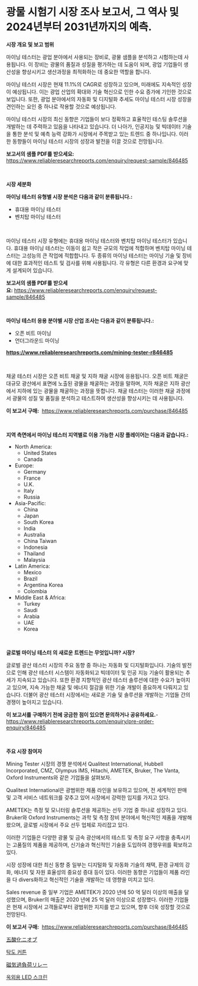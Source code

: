 <p><h1>광물 시험기 시장 조사 보고서, 그 역사 및 2024년부터 2031년까지의 예측.</h1></p><p><strong>시장 개요 및 보고 범위</strong></p>
<p><p>마이닝 테스터는 광업 분야에서 사용되는 장비로, 광물 샘플을 분석하고 시험하는데 사용됩니다. 이 장비는 광물의 품질과 성질을 평가하는 데 도움이 되며, 광업 기업들이 생산성을 향상시키고 생산과정을 최적화하는 데 중요한 역할을 합니다.</p><p>마이닝 테스터 시장은 현재 11.1%의 CAGR로 성장하고 있으며, 미래에도 지속적인 성장이 예상됩니다. 이는 광업 산업의 확대와 기술 혁신으로 인한 수요 증가에 기인한 것으로 보입니다. 또한, 광업 분야에서의 자동화 및 디지털화 추세도 마이닝 테스터 시장 성장을 견인하는 요인 중 하나로 작용할 것으로 예상됩니다.</p><p>마이닝 테스터 시장의 최신 동향은 기업들이 보다 정확하고 효율적인 테스팅 솔루션을 개발하는 데 주력하고 있음을 나타내고 있습니다. 더 나아가, 인공지능 및 빅데이터 기술을 통한 분석 및 예측 능력 강화가 시장에서 주목받고 있는 트렌드 중 하나입니다. 이러한 동향들이 마이닝 테스터 시장의 성장과 발전을 이끌 것으로 전망됩니다.</p></p>
<p><strong>보고서의 샘플 PDF를 받으세요:</strong> <a href="https://www.reliableresearchreports.com/enquiry/request-sample/846485">https://www.reliableresearchreports.com/enquiry/request-sample/846485</a></p>
<p>&nbsp;</p>
<p><strong>시장 세분화</strong></p>
<p><strong>마이닝 테스터 유형별 시장 분석은 다음과 같이 분류됩니다.:</strong></p>
<p><ul><li>휴대용 마이닝 테스터</li><li>벤치탑 마이닝 테스터</li></ul></p>
<p>&nbsp;</p>
<p><p>마이닝 테스터 시장 유형에는 휴대용 마이닝 테스터와 벤치탑 마이닝 테스터가 있습니다. 휴대용 마이닝 테스터는 이동이 쉽고 작은 규모의 작업에 적합하며 벤치탑 마이닝 테스터는 고성능의 큰 작업에 적합합니다. 두 종류의 마이닝 테스터는 마이닝 기술 및 장비에 대한 효과적인 테스트 및 검사를 위해 사용됩니다. 각 유형은 다른 환경과 요구에 맞게 설계되어 있습니다.</p></p>
<p><strong>보고서의 샘플 PDF를 받으세요:</strong>&nbsp;<a href="https://www.reliableresearchreports.com/enquiry/request-sample/846485">https://www.reliableresearchreports.com/enquiry/request-sample/846485</a></p>
<p>&nbsp;</p>
<p><strong> 마이닝 테스터 응용 분야별 시장 산업 조사는 다음과 같이 분류됩니다.:</strong></p>
<p><ul><li>오픈 비트 마이닝</li><li>언더그라운드 마이닝</li></ul></p>
<p><strong><a href="https://www.reliableresearchreports.com/mining-tester-r846485">https://www.reliableresearchreports.com/mining-tester-r846485</a></strong></p>
<p>&nbsp;</p>
<p><p>채굴 테스터 시장은 오픈 비트 채굴 및 지하 채굴 시장에 응용됩니다. 오픈 비트 채굴은 대규모 광산에서 표면에 노출된 광물을 채굴하는 과정을 말하며, 지하 채굴은 지하 광산에서 지하에 있는 광물을 채굴하는 과정을 뜻합니다. 채굴 테스터는 이러한 채굴 과정에서 광물의 성질 및 품질을 분석하고 테스트하여 생산성을 향상시키는 데 사용됩니다.</p></p>
<p><strong>이 보고서 구매:</strong>&nbsp; <a href="https://www.reliableresearchreports.com/purchase/846485">https://www.reliableresearchreports.com/purchase/846485</a></p>
<p>&nbsp;</p>
<p><strong>지역 측면에서 마이닝 테스터 지역별로 이용 가능한 시장 플레이어는 다음과 같습니다.:</strong></p>
<p><ul>
    <li>
        North America:
        <ul>
            <li>United States</li>
            <li>Canada</li>
        </ul>
    </li>
    <li>
        Europe:
        <ul>
            <li>Germany</li>
            <li>France</li>
            <li>U.K.</li>
            <li>Italy</li>
            <li>Russia</li>
        </ul>
    </li>
    <li>
        Asia-Pacific:
        <ul>
            <li>China</li>
            <li>Japan</li>
            <li>South Korea</li>
            <li>India</li>
            <li>Australia</li>
            <li>China Taiwan</li>
            <li>Indonesia</li>
            <li>Thailand</li>
            <li>Malaysia</li>
        </ul>
    </li>
    <li>
        Latin America:
        <ul>
            <li>Mexico</li>
            <li>Brazil</li>
            <li>Argentina Korea</li>
            <li>Colombia</li>
        </ul>
    </li>
    <li>
        Middle East & Africa:
        <ul>
            <li>Turkey</li>
            <li>Saudi</li>
            <li>Arabia</li>
            <li>UAE</li>
            <li>Korea</li>
        </ul>
    </li>
    </ul></p>
<p>&nbsp;</p>
<p><strong>글로벌 마이닝 테스터 의 새로운 트렌드는 무엇입니까? 시장?</strong></p>
<p><p>글로벌 광산 테스터 시장의 주요 동향 중 하나는 자동화 및 디지털화입니다. 기술의 발전으로 인해 광산 테스터 시스템이 자동화되고 빅데이터 및 인공 지능 기술이 활용되는 추세가 지속되고 있습니다. 또한 환경 지향적인 광산 테스터 솔루션에 대한 수요가 높아지고 있으며, 지속 가능한 채굴 및 에너지 절감을 위한 기술 개발이 중요하게 다뤄지고 있습니다. 더불어 광산 테스터 시장에서는 새로운 기술 및 솔루션을 개발하는 기업들 간의 경쟁이 높아지고 있습니다.</p></p>
<p><strong>이 보고서를 구매하기 전에 궁금한 점이 있으면 문의하거나 공유하세요.</strong>- <a href="https://www.reliableresearchreports.com/enquiry/pre-order-enquiry/846485">https://www.reliableresearchreports.com/enquiry/pre-order-enquiry/846485</a></p>
<p>&nbsp;</p>
<p><strong>주요 시장 참여자</strong></p>
<p><p>Mining Tester 시장의 경쟁 분석에서 Qualitest International, Hubbell Incorporated, CMZ, Olympus IMS, Hitachi, AMETEK, Bruker, The Vanta, Oxford Instruments와 같은 기업들을 살펴보자.</p><p>Qualitest International은 광범위한 제품 라인을 보유하고 있으며, 전 세계적인 판매 및 고객 서비스 네트워크를 갖추고 있어 시장에서 강력한 입지를 가지고 있다. </p><p>AMETEK는 측정 및 모니터링 솔루션을 제공하는 선두 기업 중 하나로 성장하고 있다. Bruker와 Oxford Instruments는 과학 및 측정 장비 분야에서 혁신적인 제품을 개발해 왔으며, 글로벌 시장에서 주요 선두 업체로 자리잡고 있다.</p><p>이러한 기업들은 다양한 광물 및 금속 광산에서의 테스트 및 측정 요구 사항을 충족시키는 고품질의 제품을 제공하며, 신기술과 혁신적인 기술을 도입하여 경쟁우위를 확보하고 있다.</p><p>시장 성장에 대한 최신 동향 중 일부는 디지털화 및 자동화 기술의 채택, 환경 규제의 강화, 에너지 및 자원 효율성의 중요성 증대 등이 있다. 이러한 동향은 기업들이 제품 라인을 다 divers화하고 혁신적인 기술을 개발하는 데 영향을 미치고 있다.</p><p>Sales revenue 중 일부 기업은 AMETEK가 2020 년에 50 억 달러 이상의 매출을 달성했으며, Bruker의 매출은 2020 년에 25 억 달러 이상으로 성장했다. 이러한 기업들은 현재 시장에서 고객들로부터 광범위한 지지를 받고 있으며, 향후 더욱 성장할 것으로 전망된다.</p></p>
<p><strong>이 보고서 구매:</strong>&nbsp;&nbsp;<a href="https://www.reliableresearchreports.com/purchase/846485">https://www.reliableresearchreports.com/purchase/846485</a></p>
<p><p><a href="https://medium.com/@nic.neale/%E3%83%8B%E3%82%AA%E3%83%96%E9%85%B8%E3%83%9A%E3%83%B3%E3%82%BF%E9%85%B8%E5%8C%96%E7%89%A9%E3%81%AE%E5%B8%82%E5%A0%B4%E8%A6%8F%E6%A8%A1%E3%81%AF-%E3%82%B0%E3%83%AD%E3%83%BC%E3%83%90%E3%83%AB%E7%94%A3%E6%A5%AD%E3%81%AB%E3%81%8A%E3%81%91%E3%82%8B%E6%9C%80%E9%81%A9%E3%81%AA%E3%83%9E%E3%83%BC%E3%82%B1%E3%83%86%E3%82%A3%E3%83%B3%E3%82%B0%E3%83%81%E3%83%A3%E3%83%B3%E3%83%8D%E3%83%AB%E3%82%92%E6%98%8E%E3%82%89%E3%81%8B%E3%81%AB%E3%81%97%E3%81%BE%E3%81%99-e555a2657e79">五酸化ニオブ</a></p><p><a href="https://medium.com/@dinty11332244/%ED%83%81%EB%8F%84-%EC%BB%A4%ED%8A%BC-%EC%8B%9C%EC%9E%A5-%EA%B7%9C%EB%AA%A8-%EC%8B%9C%EC%9E%A5-%EC%A0%84%EB%A7%9D-%EB%B0%8F-%EC%8B%9C%EC%9E%A5-%EC%98%88%EC%B8%A1-2024%EB%85%84%EB%B6%80%ED%84%B0-2031%EB%85%84%EA%B9%8C%EC%A7%80-74e8a990ec39">탁도 커튼</a></p><p><a href="https://medium.com/@jonathanforsyth44/%E7%A3%81%E6%B0%97%E9%81%8E%E8%B2%A0%E8%8D%B7%E3%83%AA%E3%83%AC%E3%83%BC%E5%B8%82%E5%A0%B4%E3%81%AE%E5%88%86%E6%9E%90-%E4%B8%96%E7%95%8C%E7%94%A3%E6%A5%AD%E3%81%AE%E5%B1%95%E6%9C%9B%E3%81%A8%E4%BA%88%E6%B8%AC-2024%E5%B9%B4%E3%81%8B%E3%82%892031%E5%B9%B4-021d1bc9e7c1">磁気過負荷リレー</a></p><p><a href="https://medium.com/@marchall15/%EC%8B%A4%EC%99%B8-led-%EC%8A%A4%ED%81%AC%EB%A6%B0-%EC%8B%9C%EC%9E%A5-%EB%B6%84%EC%84%9D-%EC%84%B8%EA%B3%84-%EC%82%B0%EC%97%85-%EC%A0%84%EB%A7%9D-%EB%B0%8F-%EC%98%88%EC%B8%A1-2024%EB%85%84%EB%B6%80%ED%84%B0-2031%EB%85%84%EA%B9%8C%EC%A7%80-e0e6cd27ec9e">옥외용 LED 스크린</a></p></p>